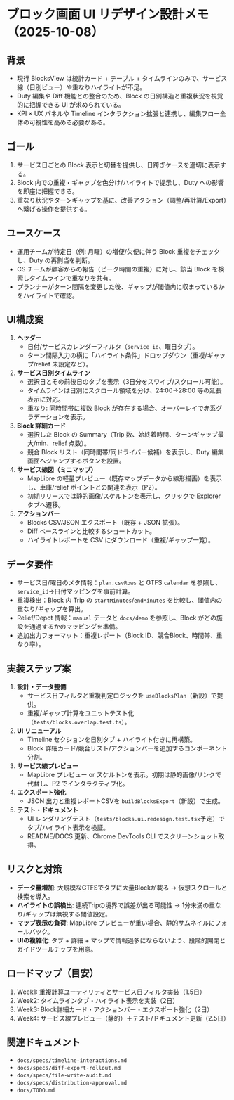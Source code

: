 <!--
  docs/specs/block-ui-redesign.md
  場所: docs/specs/
  目的: 「ブロック」画面のUIリデザイン要件を整理し、日別表示と重なりハイライトを含む拡張方針を明確化する。
  背景: TODO「ブロック画面の UI リデザイン（サービス線の可視化）」のDoDを満たす準備として。
-->

# ブロック画面 UI リデザイン設計メモ（2025-10-08）

## 背景
- 現行 BlocksView は統計カード + テーブル + タイムラインのみで、サービス線（日別ビュー）や重なりハイライトが不足。
- Duty 編集や Diff 機能との整合のため、Block の日別構造と重複状況を視覚的に把握できる UI が求められている。
- KPI × UX パネルや Timeline インタラクション拡張と連携し、編集フロー全体の可視性を高める必要がある。

## ゴール
1. サービス日ごとの Block 表示と切替を提供し、日跨ぎケースを適切に表示する。
2. Block 内での重複・ギャップを色分け/ハイライトで提示し、Duty への影響を即座に把握できる。
3. 重なり状況やターンギャップを基に、改善アクション（調整/再計算/Export）へ繋げる操作を提供する。

## ユースケース
- 運用チームが特定日（例: 月曜）の増便/欠便に伴う Block 重複をチェックし、Duty の再割当を判断。
- CS チームが顧客からの報告（ピーク時間の重複）に対し、該当 Block を検索しタイムラインで重なりを共有。
- プランナーがターン間隔を変更した後、ギャップが閾値内に収まっているかをハイライトで確認。

## UI構成案
1. **ヘッダー**
   - 日付/サービスカレンダーフィルタ（`service_id`、曜日タブ）。
   - ターン間隔入力の横に「ハイライト条件」ドロップダウン（重複/ギャップ/relief 未設定など）。
2. **サービス日別タイムライン**
   - 選択日とその前後日のタブを表示（3日分をスワイプ/スクロール可能）。
   - タイムラインは日別にスクロール領域を分け、24:00→28:00 等の延長表示に対応。
   - 重なり: 同時間帯に複数 Block が存在する場合、オーバーレイで赤系グラデーションを表示。
3. **Block 詳細カード**
   - 選択した Block の Summary（Trip 数、始終着時間、ターンギャップ最大/min、relief 点数）。
   - 競合 Block リスト（同時間帯/同ドライバー候補）を表示し、Duty 編集画面へジャンプするボタンを設置。
4. **サービス線図（ミニマップ）**
   - MapLibre の軽量プレビュー（既存マップデータから線形描画）を表示し、車庫/relief ポイントとの関連を表示（P2）。
   - 初期リリースでは静的画像/スケルトンを表示し、クリックで Explorer タブへ遷移。
5. **アクションバー**
   - Blocks CSV/JSON エクスポート（既存 + JSON 拡張）。
   - Diff ベースラインと比較するショートカット。
   - ハイライトレポートを CSV にダウンロード（重複/ギャップ一覧）。

## データ要件
- サービス日/曜日のメタ情報：`plan.csvRows` と GTFS `calendar` を参照し、`service_id`→日付マッピングを事前計算。
- 重複検出：Block 内 Trip の `startMinutes`/`endMinutes` を比較し、閾値内の重なり/ギャップを算出。
- Relief/Depot 情報：`manual` データと `docs/demo` を参照し、Block がどの施設を通過するかのマッピングを準備。
- 追加出力フォーマット：重複レポート（Block ID、競合Block、時間帯、重なり率）。

## 実装ステップ案
1. **設計・データ整備**
   - サービス日フィルタと重複判定ロジックを `useBlocksPlan`（新設）で提供。
   - 重複/ギャップ計算をユニットテスト化（`tests/blocks.overlap.test.ts`）。
2. **UI リニューアル**
   - Timeline セクションを日別タブ + ハイライト付きに再構築。
   - Block 詳細カード/競合リスト/アクションバーを追加するコンポーネント分割。
3. **サービス線プレビュー**
   - MapLibre プレビュー or スケルトンを表示。初期は静的画像/リンクで代替し、P2 でインタラクティブ化。
4. **エクスポート強化**
   - JSON 出力と重複レポートCSVを `buildBlocksExport`（新設）で生成。
5. **テスト・ドキュメント**
   - UI レンダリングテスト（`tests/blocks.ui.redesign.test.tsx`予定）でタブ/ハイライト表示を検証。
   - README/DOCS 更新、Chrome DevTools CLI でスクリーンショット取得。

## リスクと対策
- **データ量増加**: 大規模なGTFSでタブに大量Blockが載る → 仮想スクロールと検索を導入。
- **ハイライトの誤検出**: 連続Tripの境界で誤差が出る可能性 → 1分未満の重なり/ギャップは無視する閾値設定。
- **マップ表示の負荷**: MapLibre プレビューが重い場合、静的サムネイルにフォールバック。
- **UIの複雑化**: タブ + 詳細 + マップで情報過多にならないよう、段階的開閉とガイドツールチップを用意。

## ロードマップ（目安）
1. Week1: 重複計算ユーティリティとサービス日フィルタ実装（1.5日）  
2. Week2: タイムラインタブ・ハイライト表示を実装（2日）  
3. Week3: Block詳細カード・アクションバー・エクスポート強化（2日）  
4. Week4: サービス線プレビュー（静的）＋テスト/ドキュメント更新（2.5日）

## 関連ドキュメント
- `docs/specs/timeline-interactions.md`
- `docs/specs/diff-export-rollout.md`
- `docs/specs/file-write-audit.md`
- `docs/specs/distribution-approval.md`
- `docs/TODO.md`
